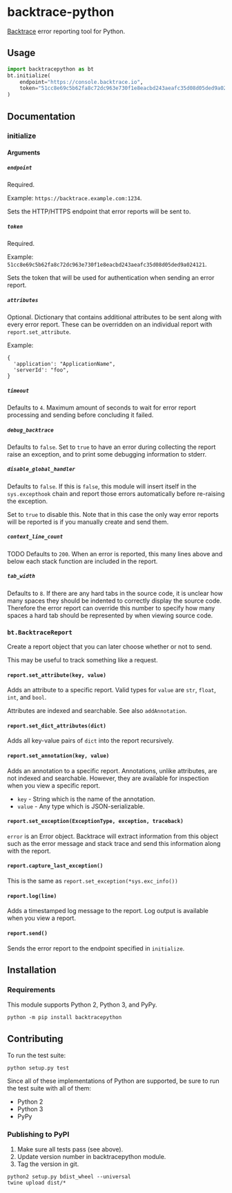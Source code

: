 # backtrace-python

[Backtrace](http://backtrace.io/) error reporting tool for Python.

## Usage

```python
import backtracepython as bt
bt.initialize(
    endpoint="https://console.backtrace.io",
    token="51cc8e69c5b62fa8c72dc963e730f1e8eacbd243aeafc35d08d05ded9a024121",
)
```

## Documentation

### initialize

#### Arguments

##### `endpoint`

Required.

Example: `https://backtrace.example.com:1234`.

Sets the HTTP/HTTPS endpoint that error reports will be sent to.

##### `token`

Required.

Example: `51cc8e69c5b62fa8c72dc963e730f1e8eacbd243aeafc35d08d05ded9a024121`.

Sets the token that will be used for authentication when sending an error
report.

##### `attributes`

Optional. Dictionary that contains additional attributes to be sent along with
every error report. These can be overridden on an individual report with
`report.set_attribute`.

Example:

```
{
  'application': "ApplicationName",
  'serverId': "foo",
}
```

##### `timeout`

Defaults to `4`. Maximum amount of seconds to wait for error report
processing and sending before concluding it failed.

##### `debug_backtrace`

Defaults to `false`. Set to `true` to have an error during collecting the
report raise an exception, and to print some debugging information to
stderr.

##### `disable_global_handler`

Defaults to `false`. If this is `false`, this module will insert itself
in the `sys.excepthook` chain and report those errors automatically
before re-raising the exception.

Set to `true` to disable this. Note that in this case the only way error
reports will be reported is if you manually create and send them.

##### `context_line_count`

TODO
Defaults to `200`. When an error is reported, this many lines above and below
each stack function are included in the report.

##### `tab_width`

Defaults to `8`. If there are any hard tabs in the source code, it is unclear
how many spaces they should be indented to correctly display the source code.
Therefore the error report can override this number to specify how many spaces
a hard tab should be represented by when viewing source code.

### `bt.BacktraceReport`

Create a report object that you can later choose whether or not to send.

This may be useful to track something like a request.

#### `report.set_attribute(key, value)`

Adds an attribute to a specific report. Valid types for `value` are
`str`, `float`, `int`, and `bool`.

Attributes are indexed and searchable. See also `addAnnotation`.

#### `report.set_dict_attributes(dict)`

Adds all key-value pairs of `dict` into the report recursively.

#### `report.set_annotation(key, value)`

Adds an annotation to a specific report. Annotations, unlike attributes, are
not indexed and searchable. However, they are available for inspection when
you view a specific report.

 * `key` - String which is the name of the annotation.
 * `value` - Any type which is JSON-serializable.

#### `report.set_exception(ExceptionType, exception, traceback)`

`error` is an Error object. Backtrace will extract information from this object
such as the error message and stack trace and send this information along with
the report.

#### `report.capture_last_exception()`

This is the same as `report.set_exception(*sys.exc_info())`

#### `report.log(line)`

Adds a timestamped log message to the report. Log output is available when you
view a report.

#### `report.send()`

Sends the error report to the endpoint specified in `initialize`.

## Installation

### Requirements

This module supports Python 2, Python 3, and PyPy.

```
python -m pip install backtracepython
```

## Contributing

To run the test suite:

```
python setup.py test
```

Since all of these implementations of Python are supported, be sure to run the
test suite with all of them:

 * Python 2
 * Python 3
 * PyPy

### Publishing to PyPI

1. Make sure all tests pass (see above).
2. Update version number in backtracepython module.
3. Tag the version in git.

```
python2 setup.py bdist_wheel --universal
twine upload dist/*
```
